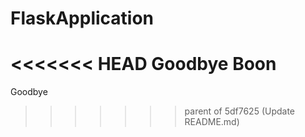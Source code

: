 # FlaskApplication
 
<<<<<<< HEAD
Goodbye Boon
=======
Goodbye
>>>>>>> parent of 5df7625 (Update README.md)
